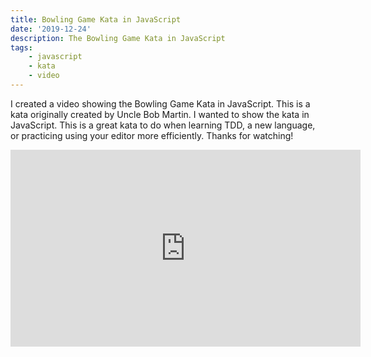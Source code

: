 ```yaml
---
title: Bowling Game Kata in JavaScript
date: '2019-12-24'
description: The Bowling Game Kata in JavaScript
tags:
    - javascript
    - kata
    - video
---
```


I created a video showing the Bowling Game Kata in JavaScript. This is a kata originally created by Uncle Bob Martin. I wanted to show the kata in JavaScript. This is a great kata to do when learning TDD, a new language, or practicing using your editor more efficiently. Thanks for watching!

<iframe width="560" height="315" src="https://www.youtube.com/embed/brahHchaegc" frameborder="0" allow="accelerometer; autoplay; encrypted-media; gyroscope; picture-in-picture" allowfullscreen></iframe>
